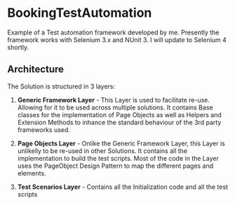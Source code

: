 # BookingTestAutomation
Example of a Test automation framework developed by me. 
Presently the framework works with Selenium 3.x and NUnit 3. I will update to Selenium 4 shortly. 

## Architecture

The Solution is structured in 3 layers:
1. **Generic Framework Layer** - This Layer is used to facilitate re-use. Allowing for it to be used across multiple solutions. 
It contains Base classes for the implementation of Page Objects as well as Helpers and Extension Methods to inhance the standard behaviour of the 3rd party frameworks used.
2. **Page Objects Layer** - Onlike the Generic Framework Layer, this Layer is unlikelly to be re-used in other Solutions. It contains all the implementation to build the test scripts. Most of the code in the Layer uses the PageObject Design Pattern 
to map the different pages and elements.

3. **Test Scenarios Layer** - Contains all the Initialization code and all the test scripts


